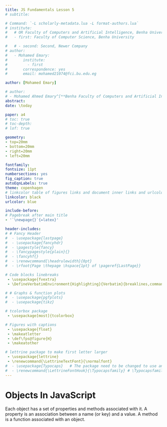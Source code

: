 ```yaml
---
title: JS Fundamentals Lesson 5
# subtitle: 

# Command: `-L scholarly-metadata.lua -L format-authors.lua`
# institute:
#   # OR Faculty of Computers and Artificial Intelligence, Benha University (See whether to remove Comma in [Intelligence, Benha] or not)
#   - first: Faculty of Computer Science, Benha University

#   # - second: Second, Newer Company
# author:
#   - Mohamed Emary:
#       institute:
#         - first
#       correspondence: yes
#       email: mohamed21074@fci.bu.edu.eg

author: [Mohamed Emary]

# author:
# - Mohamed Ahmed Emary^[**Benha Faculty of Computers and Artificial Intelligence, <mohamed21074@fci.bu.edu.eg>**]
abstract: 
date: \today

paper: a4
# toc: true
# toc-depth: 
# lof: true

geometry:
- top=20mm
- bottom=20mm
- right=20mm
- left=20mm

fontfamily:
fontsize: 11pt
numbersections: yes
fig_caption: true
autoEqnLabels: true
theme: copenhagen
# linkcolor table of figures links and document inner links and urlcolor for regular links
linkcolor: black
urlcolor: blue

include-before:
# Pagebreak after main title
- '`\newpage{}`{=latex}'

header-includes:
# # Fancy Header
#  - \usepackage{lastpage}
#  - \usepackage{fancyhdr}
#  - \pagestyle{fancy}
#  - \fancypagestyle{plain}{}
#  - \fancyhf{}
#  - \renewcommand{\headrulewidth}{0pt}
#  - \rfoot{Page \thepage \hspace{1pt} of \pageref{LastPage}}

# Code blocks linebreaks
 - \usepackage{fvextra}
 - \DefineVerbatimEnvironment{Highlighting}{Verbatim}{breaklines,commandchars=\\\{\}}

# # Graphs & function plots
#  - \usepackage{pgfplots}
#  - \usepackage{tikz}

# tcolorbox package
 - \usepackage[most]{tcolorbox}

# Figures with captions
 - \usepackage{float}
 - \makeatletter
 - \def\fps@figure{H} 
 - \makeatother

# lettrine package to make first letter larger
 - \usepackage{lettrine}
 - \renewcommand{\LettrineTextFont}{\normalfont}
#  - \usepackage{Typocaps}   # The package need to be changed to use another font
#  - \renewcommand{\LettrineFontHook}{\Typocapsfamily} # \Typocapsfamily is the font if you want to change
---
```


# Objects In JavaScript

Each object has a set of properties and methods associated with it. A property is an association between a name (or key) and a value. A method is a function associated with an object.
